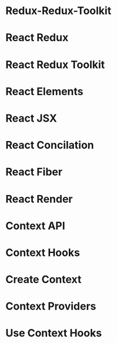 # Redux-Redux-Toolkit

# React Redux 

# React Redux Toolkit

# React Elements

# React JSX

# React Concilation 

# React Fiber 

# React Render 

<!-- All About Redux and Redux Toolkit -->

# Context API 

# Context Hooks 

# Create Context 

# Context Providers 

# Use Context Hooks








